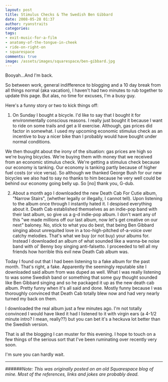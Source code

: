 ```yaml
---
layout: post
title: Stimulus Checks & The Swedish Ben Gibbard
date: 2008-05-28 01:37
author: ryanstraits
categories: 
tags:
- exit-music-for-a-film
- anatomy-of-the-tongue-in-cheek
- ride-on-right-on
- squarespace
comments: true
image: /assets/images/squarespace/ben-gibbard.jpg
---
```


Booyah...And I'm back.

So between work, general indifference to blogging and a 10 day break from all things normal (aka vacation), I haven't had two minutes to rub together to update this page. But alas, no time for excuses, I'm a busy guy.

Here's a funny story or two to kick things off:

<!-- break -->

 1. On Sunday I bought a bicycle. I'd like to say that I bought it for environmentally conscious reasons. I really just bought it because I want to ride on some trails and get a lil exercise. Although, gas prices did factor in somewhat. I used my upcoming economic stimulus check as an incentive to buy a nicer bike than I probably would have bought under normal conditions.

  We then thought about the irony of the situation: gas prices are high so we're buying bicycles. We're buying them with money that we received from an economic stimulus check. We're getting a stimulus check because our economy is tanking. Our economy is tanking partly because of higher fuel costs (or vice versa). So although we thanked George Bush for our new bicycles we also had to say no thanks to him because he very well could be behind our economy going belly up. So [no] thank you, G-dub.

 2. About a month ago I downloaded the new Death Cab For Cutie album, "Narrow Stairs", (whether legally or illegally, I cannot tell). Upon listening to the album once through I instantly hated it. I despised everything about it. Death Cab established themselves as an indie-pop band with their last album, so give us a g-d indie-pop album. I don't want any of this "we made millions off our last album, now let's get creative on our next" baloney. No, stick to what you do best, that being Ben Gibbard singing about unrequited love in a too-high-pitched of-a-voice over catchy melodies. That's what we buy (or not buy) your albums for. Instead I downloaded an album of what sounded like a wanna-be noise band with ol' Benny boy singing anti-falsetto. I proceeded to tell all my friends how horrible this evil new Death Cab album was.
 
  Today I found out that I had been listening to a fake album for the past month. That's right, a fake. Apparently the seemingly reputable site I downloaded said album from was duped as well. What I was really listening to was some Swedish band or something that some guy thought sounded like Ben Gibbard singing and so he packaged it up as the new death cab album. Pretty funny when it's all said and done. Mostly funny because I was thoroughly convinced that Death Cab totally blew now and had very nearly turned my back on them.
 
I downloaded the real album just a few minutes ago. I'm not totally convinced I would have liked it had I listened to it with virgin ears (a 4-1/2 minute intro? I mean, really??) but you can bet it's a heckuva lot better than the Swedish version.

That is all the blogging I can muster for this evening. I hope to touch on a few things of the serious sort that I've been ruminating over recently very soon.

I'm sure you can hardly wait. 

---

######*Note: This was originally posted on an old Squarespace blog of mine. Most of the references, links and jokes are probably dead.*
